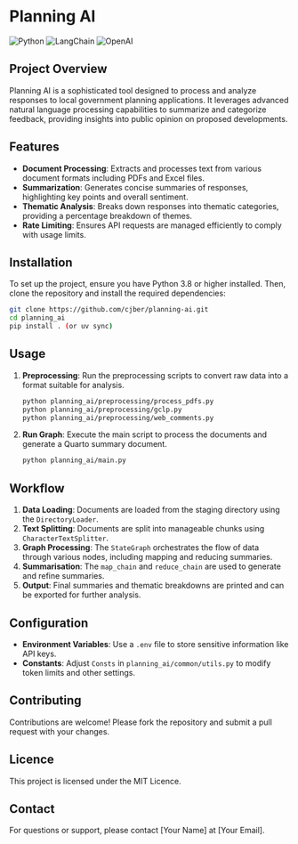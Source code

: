 # Planning AI

![Python](https://img.shields.io/badge/Python-FFD43B?style=for-the-badge&logo=python&logoColor=blue)
![LangChain](https://img.shields.io/badge/langchain-1C3C3C?style=for-the-badge&logo=langchain&logoColor=white)
![OpenAI](https://img.shields.io/badge/OpenAI-74aa9c?style=for-the-badge&logo=openai&logoColor=white)

## Project Overview

Planning AI is a sophisticated tool designed to process and analyze responses to local government planning applications. It leverages advanced natural language processing capabilities to summarize and categorize feedback, providing insights into public opinion on proposed developments.

## Features

- **Document Processing**: Extracts and processes text from various document formats including PDFs and Excel files.
- **Summarization**: Generates concise summaries of responses, highlighting key points and overall sentiment.
- **Thematic Analysis**: Breaks down responses into thematic categories, providing a percentage breakdown of themes.
- **Rate Limiting**: Ensures API requests are managed efficiently to comply with usage limits.

## Installation

To set up the project, ensure you have Python 3.8 or higher installed. Then, clone the repository and install the required dependencies:

```bash
git clone https://github.com/cjber/planning-ai.git
cd planning_ai
pip install . (or uv sync)
```

## Usage

1. **Preprocessing**: Run the preprocessing scripts to convert raw data into a format suitable for analysis.
   ```bash
   python planning_ai/preprocessing/process_pdfs.py
   python planning_ai/preprocessing/gclp.py
   python planning_ai/preprocessing/web_comments.py
   ```

2. **Run Graph**: Execute the main script to process the documents and generate a Quarto summary document.
   ```bash
   python planning_ai/main.py
   ```

## Workflow

1. **Data Loading**: Documents are loaded from the staging directory using the `DirectoryLoader`.
2. **Text Splitting**: Documents are split into manageable chunks using `CharacterTextSplitter`.
3. **Graph Processing**: The `StateGraph` orchestrates the flow of data through various nodes, including mapping and reducing summaries.
4. **Summarisation**: The `map_chain` and `reduce_chain` are used to generate and refine summaries.
5. **Output**: Final summaries and thematic breakdowns are printed and can be exported for further analysis.

## Configuration

- **Environment Variables**: Use a `.env` file to store sensitive information like API keys.
- **Constants**: Adjust `Consts` in `planning_ai/common/utils.py` to modify token limits and other settings.

## Contributing

Contributions are welcome! Please fork the repository and submit a pull request with your changes.

## Licence

This project is licensed under the MIT Licence.

## Contact

For questions or support, please contact [Your Name] at [Your Email].
